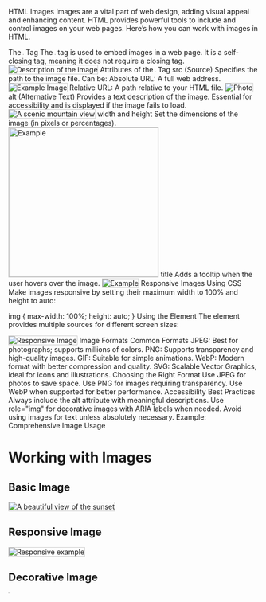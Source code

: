 HTML Images
Images are a vital part of web design, adding visual appeal and enhancing content. HTML provides powerful tools to include and control images on your web pages. Here’s how you can work with images in HTML.

The <img> Tag
The <img> tag is used to embed images in a web page.
It is a self-closing tag, meaning it does not require a closing </img> tag.
<img src="image.jpg" alt="Description of the image">
Attributes of the <img> Tag
src (Source)
Specifies the path to the image file.
Can be:
Absolute URL: A full web address.
<img src="https://example.com/image.jpg" alt="Example Image">
Relative URL: A path relative to your HTML file.
<img src="images/photo.jpg" alt="Photo">
alt (Alternative Text)
Provides a text description of the image.
Essential for accessibility and is displayed if the image fails to load.
<img src="image.jpg" alt="A scenic mountain view">
width and height
Set the dimensions of the image (in pixels or percentages).
<img src="image.jpg" alt="Example" width="300" height="200">
title
Adds a tooltip when the user hovers over the image.
<img src="image.jpg" alt="Example" title="Hover text">
Responsive Images
Using CSS
Make images responsive by setting their maximum width to 100% and height to auto:

img {
max-width: 100%;
height: auto;
}
Using the <picture> Element
The <picture> element provides multiple sources for different screen sizes:

<picture>
  <source srcset="image-large.jpg" media="(min-width: 800px)">
  <source srcset="image-small.jpg" media="(max-width: 799px)">
  <img src="image-default.jpg" alt="Responsive Image">
</picture>
Image Formats
Common Formats
JPEG: Best for photographs; supports millions of colors.
PNG: Supports transparency and high-quality images.
GIF: Suitable for simple animations.
WebP: Modern format with better compression and quality.
SVG: Scalable Vector Graphics, ideal for icons and illustrations.
Choosing the Right Format
Use JPEG for photos to save space.
Use PNG for images requiring transparency.
Use WebP when supported for better performance.
Accessibility Best Practices
Always include the alt attribute with meaningful descriptions.
Use role="img" for decorative images with ARIA labels when needed.
Avoid using images for text unless absolutely necessary.
Example: Comprehensive Image Usage
<!DOCTYPE html>
<html lang="en">
<head>
  <meta charset="UTF-8">
  <meta name="viewport" content="width=device-width, initial-scale=1.0">
  <title>HTML Images</title>
  <style>
    img {
      max-width: 100%;
      height: auto;
      border: 1px solid #ccc;
    }
  </style>
</head>
<body>
  <h1>Working with Images</h1>

  <h2>Basic Image</h2>
  <img src="image.jpg" alt="A beautiful view of the sunset">

  <h2>Responsive Image</h2>
  <picture>
    <source srcset="large.jpg" media="(min-width: 800px)">
    <source srcset="small.jpg" media="(max-width: 799px)">
    <img src="default.jpg" alt="Responsive example">
  </picture>

  <h2>Decorative Image</h2>
  <img src="decorative.jpg" alt="" role="img">
</body>
</html>
